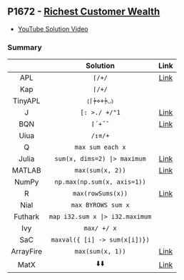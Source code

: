 ## P1672 - [Richest Customer Wealth](https://leetcode.com/problems/richest-customer-wealth/)

* [YouTube Solution Video](https://www.youtube.com/watch?v=MKb4WD6mioE)

### Summary

|           |            Solution             |                                                            Link                                                             |
| :-------: | :-----------------------------: | :-------------------------------------------------------------------------------------------------------------------------: |
|    APL    |             `⌈/+/`              |                        [Link](https://github.com/codereport/LeetCode/blob/master/0217_Problem_1.apl)                        |
|    Kap    |             `⌈/+/`              |                                                                                                                             |
|  TinyAPL  |           `⦅⌈⍆⋄+⍆◡⦆`            |
|     J     |          `[: >./ +/"1`          |                        [Link](https://github.com/codereport/LeetCode/blob/master/0217_Problem_1.ijs)                        |
|    BQN    |             `⌈´+˝˘`             |                        [Link](https://github.com/codereport/LeetCode/blob/master/0217_Problem_1.bqn)                        |
|   Uiua    |             `/↥≡/+`             |                                                                                                                             |
|     Q     |        `max sum each x`         |                                                                                                                             |
|   Julia   |  `sum(x, dims=2) \|> maximum`   |                        [Link](https://github.com/codereport/LeetCode/blob/master/0217_Problem_1.jl)                         |
|  MATLAB   |        `max(sum(x, 2))`         |             [Link](https://github.com/codereport/array-language-comparisons/blob/main/code/matlab/maxWealth.m)              |
|   NumPy   |   `np.max(np.sum(x, axis=1))`   |                                                                                                                             |
|     R     |        `max(rowSums(x))`        |                         [Link](https://github.com/codereport/LeetCode/blob/master/0217_Problem_1.r)                         |
|   Nial    |       `max BYROWS sum x`        |                                                                                                                             |
|  Futhark  | `map i32.sum x \|> i32.maximum` |                                                                                                                             |
|    Ivy    |           `max/ +/ x`           |                                                                                                                             |
|    SaC    |  `maxval({ [i] -> sum(x[i])})`  |                                                                                                                             |
| ArrayFire |        `max(sum(x, 1))`         | [Link](https://github.com/codereport/array-language-comparisons/blob/main/code/arrayfire/P1672_Richest_Customer_Wealth.cpp) |
|   MatX    |    :arrow_down::arrow_down:     |    [Link](https://github.com/codereport/array-language-comparisons/blob/main/code/matx/P1672_Richest_Customer_Wealth.cu)    |
